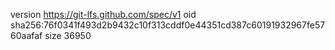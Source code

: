 version https://git-lfs.github.com/spec/v1
oid sha256:76f0341f493d2b9432c10f313cddf0e44351cd387c60191932967fe5760aafaf
size 36950
